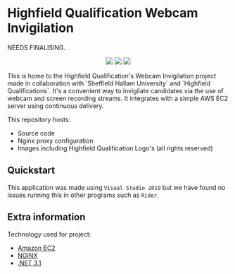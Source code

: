 
# Highfield Qualification Webcam Invigilation
NEEDS FINALISING.
<p align="center">
	<img src="https://img.shields.io/github/license/welpnathan/highfield?style=for-the-badge" />
	<img src="https://img.shields.io/github/workflow/status/WelpNathan/Highfield/remote%20ssh%20command?style=for-the-badge" />
	<img src="https://img.shields.io/github/contributors/welpnathan/highfield?style=for-the-badge" />
</p>
This is home to the Highfield Qualification's Webcam Invigilation project made in collaboration with `Sheffield Hallam University` and `Highfield Qualifications`. It's a convenient way to invigilate candidates via the use of webcam and screen recording streams. It integrates with a simple AWS EC2 server using continuous delivery.

This repository hosts:
- Source code
- Nginx proxy configuration
- Images including Highfield Qualification Logo's (all rights reserved)

## Quickstart
This application was made using `Visual Studio 2019` but we have found no issues running this in other programs such as `Rider`.

## Extra information
Technology used for project:
- [Amazon EC2](https://aws.amazon.com/ec2/)
- [NGINX](https://www.nginx.com/)
- [.NET 3.1](https://dotnet.microsoft.com/)
